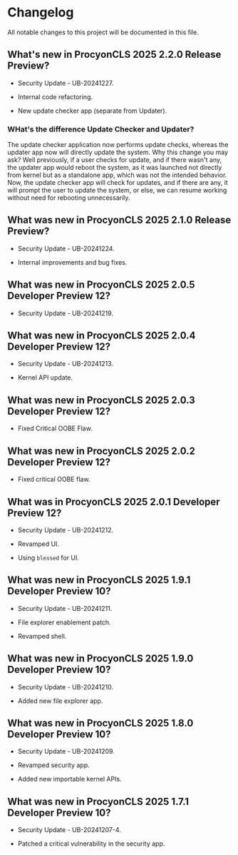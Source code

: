 # Changelog

All notable changes to this project will be documented in this file.

## What's new in ProcyonCLS 2025 2.2.0 Release Preview?

* Security Update - UB-20241227.

* Internal code refactoring.

* New update checker app (separate from Updater).

### WHat's the difference Update Checker and Updater?

The update checker application now performs update checks, whereas the updater app now will directly update the system. Why this change you may ask? Well previously, if a user checks for update, and if there wasn't any, the updater app would reboot the system, as it was launched not directly from kernel but as a standalone app, which was not the intended behavior. Now, the update checker app will check for updates, and if there are any, it will prompt the user to update the system, or else, we can resume working without need for rebooting unnecessarily.

## What was new in ProcyonCLS 2025 2.1.0 Release Preview?

* Security Update - UB-20241224.

* Internal improvements and bug fixes.

## What was new in ProcyonCLS 2025 2.0.5 Developer Preview 12?

* Security Update - UB-20241219.

## What was new in ProcyonCLS 2025 2.0.4 Developer Preview 12?

* Security Update - UB-20241213.

* Kernel API update.

## What was new in ProcyonCLS 2025 2.0.3 Developer Preview 12?

* Fixed Critical OOBE Flaw.

## What was new in ProcyonCLS 2025 2.0.2 Developer Preview 12?

* Fixed critical OOBE flaw.

## What was in ProcyonCLS 2025 2.0.1 Developer Preview 12?

* Security Update - UB-20241212.

* Revamped UI.

* Using `blessed` for UI.

## What was new in ProcyonCLS 2025 1.9.1 Developer Preview 10?

* Security Update - UB-20241211.

* File explorer enablement patch.

* Revamped shell.

## What was new in ProcyonCLS 2025 1.9.0 Developer Preview 10?

* Security Update - UB-20241210.

* Added new file explorer app.

## What was new in ProcyonCLS 2025 1.8.0 Developer Preview 10?

* Security Update - UB-20241209.

* Revamped security app.

* Added new importable kernel APIs.

## What was new in ProcyonCLS 2025 1.7.1 Developer Preview 10?

* Security Update - UB-20241207-4.

* Patched a critical vulnerability in the security app.